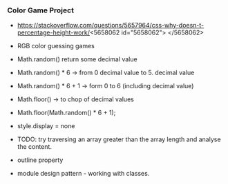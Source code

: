 ### Color Game Project

- https://stackoverflow.com/questions/5657964/css-why-doesn-t-percentage-height-work/<5658062 id="5658062">
</5658062>

- RGB color guessing games

- Math.random() return some decimal value
- Math.random() * 6  -> from 0 decimal value to 5. decimal value
- Math.random() * 6  +  1 -> form 0 to 6 (including decimal value)
- Math.floor() -> to chop of decimal values
- Math.floor(Math.random() * 6  +  1);


- style.display = none

- TODO: try traversing an array  greater than the array length and analyse the content.

- outline property
- module design pattern - working with classes.